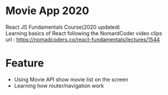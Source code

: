 # Movie App 2020

React JS Fundamentals Course(2020 updated) <br>
Learning basics of React following the NomardCoder video clips <br>
url : https://nomadcoders.co/react-fundamentals/lectures/1544


# Feature
- Using Movie API show movie list on the screen 
- Learning how router/navigation work
